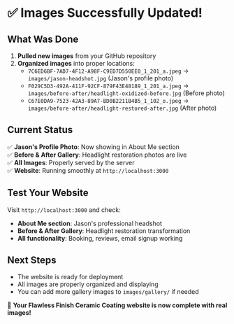 # ✅ Images Successfully Updated!

## What Was Done
1. **Pulled new images** from your GitHub repository
2. **Organized images** into proper locations:
   - `7C6ED6BF-7AD7-4F12-A98F-C9ED7D550EE0_1_201_a.jpeg` → `images/jason-headshot.jpg` (Jason's profile photo)
   - `F029C5D3-492A-411F-92CF-879F43E48189_1_201_a.jpeg` → `images/before-after/headlight-oxidized-before.jpg` (Before photo)
   - `C67E0DA9-7523-42A3-89A7-BD0B2211B4B5_1_102_o.jpeg` → `images/before-after/headlight-restored-after.jpg` (After photo)

## Current Status
✅ **Jason's Profile Photo**: Now showing in About Me section  
✅ **Before & After Gallery**: Headlight restoration photos are live  
✅ **All Images**: Properly served by the server  
✅ **Website**: Running smoothly at `http://localhost:3000`

## Test Your Website
Visit `http://localhost:3000` and check:
- **About Me section**: Jason's professional headshot
- **Before & After Gallery**: Headlight restoration transformation
- **All functionality**: Booking, reviews, email signup working

## Next Steps
- The website is ready for deployment
- All images are properly organized and displaying
- You can add more gallery images to `images/gallery/` if needed

🎉 **Your Flawless Finish Ceramic Coating website is now complete with real images!**

